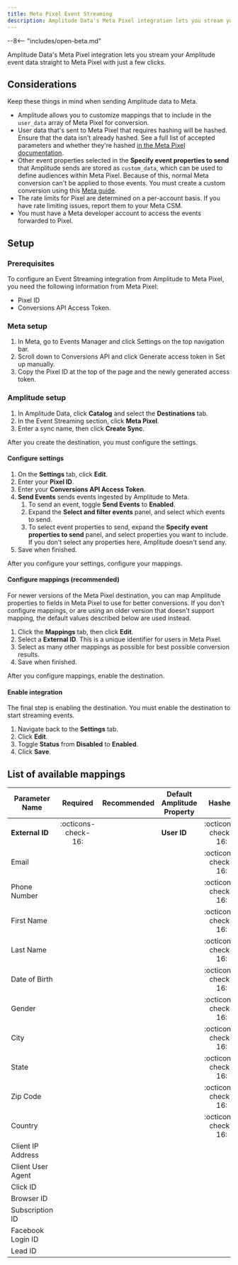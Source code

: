 ```yaml
---
title: Meta Pixel Event Streaming
description: Amplitude Data's Meta Pixel integration lets you stream your Amplitude event data straight to Meta Pixel with just a few clicks.
---
```


--8<-- "includes/open-beta.md"

Amplitude Data's Meta Pixel integration lets you stream your Amplitude event data straight to Meta Pixel with just a few clicks.

## Considerations

Keep these things in mind when sending Amplitude data to Meta.

- Amplitude allows you to customize mappings that to include in the `user_data` array of Meta Pixel for conversion.
- User data that's sent to Meta Pixel that requires hashing will be hashed. Ensure that the data isn't already hashed. See a full list of accepted parameters and whether they're hashed [in the Meta Pixel documentation](https://developers.facebook.com/docs/marketing-api/conversions-api/parameters/customer-information-parameters/).
- Other event properties selected in the **Specify event properties to send** that Amplitude sends are stored as `custom_data`, which can be used to define audiences within Meta Pixel. Because of this, normal Meta conversion can't be applied to those events. You must create a custom conversion using this [Meta guide](https://www.facebook.com/business/help/2375212726097833?id=1205376682832142 "https://www.facebook.com/business/help/2375212726097833?id=1205376682832142").
- The rate limits for Pixel are determined on a per-account basis. If you have rate limiting issues, report them to your Meta CSM.
- You must have a Meta developer account to access the events forwarded to Pixel.

## Setup

### Prerequisites

To configure an Event Streaming integration from Amplitude to Meta Pixel, you need the following information from Meta Pixel:

- Pixel ID
- Conversions API Access Token.

### Meta setup

1. In Meta, go to Events Manager and click Settings on the top navigation bar.
2. Scroll down to Conversions API and click Generate access token in Set up manually.
3. Copy the Pixel ID at the top of the page and the newly generated access token.

### Amplitude setup

1. In Amplitude Data, click **Catalog** and select the **Destinations** tab.
2. In the Event Streaming section, click **Meta Pixel**.
3. Enter a sync name, then click **Create Sync**.

After you create the destination, you must configure the settings.

#### Configure settings

1. On the **Settings** tab, click **Edit**.
2. Enter your **Pixel ID**.
3. Enter your **Conversions API Access Token**.
4. **Send Events** sends events ingested by Amplitude to Meta.
      1. To send an event, toggle **Send Events** to **Enabled**.
      2. Expand the **Select and filter events** panel, and select which events to send.
      3. To select event properties to send, expand the **Specify event properties to send** panel, and select properties you want to include. If you don't select any properties here, Amplitude doesn't send any.
5. Save when finished.

After you configure your settings, configure your mappings.

#### Configure mappings (recommended)

For newer versions of the Meta Pixel destination, you can map Amplitude properties to fields in Meta Pixel to use for better conversions. If you don't configure mappings, or are using an older version that doesn't support mapping, the default values described below are used instead.

1. Click the **Mappings** tab, then click **Edit**.
2. Select a **External ID**. This is a unique identifier for users in Meta Pixel.
3. Select as many other mappings as possible for best possible conversion results.
4. Save when finished.

After you configure mappings, enable the destination.

#### Enable integration

The final step is enabling the destination. You must enable the destination to start streaming events.

1. Navigate back to the **Settings** tab.
2. Click **Edit**.
3. Toggle **Status** from **Disabled** to **Enabled**.
4. Click **Save**.

## List of available mappings

| Parameter Name    | Required              | Recommended | Default Amplitude Property | Hashed                |
|-------------------|:---------------------:|-------------|----------------------------|:---------------------:|
| **External ID**   | :octicons-check-16:   |             | **User ID**                | :octicons-check-16:   |
| Email             |                       |             |                            | :octicons-check-16:   |
| Phone Number      |                       |             |                            | :octicons-check-16:   |
| First Name        |                       |             |                            | :octicons-check-16:   |
| Last Name         |                       |             |                            | :octicons-check-16:   |
| Date of Birth     |                       |             |                            | :octicons-check-16:   |
| Gender            |                       |             |                            | :octicons-check-16:   |
| City              |                       |             |                            | :octicons-check-16:   |
| State             |                       |             |                            | :octicons-check-16:   |
| Zip Code          |                       |             |                            | :octicons-check-16:   |
| Country           |                       |             |                            | :octicons-check-16:   |
| Client IP Address |                       |             |                            |                       |
| Client User Agent |                       |             |                            |                       |
| Click ID          |                       |             |                            |                       |
| Browser ID        |                       |             |                            |                       |
| Subscription ID   |                       |             |                            |                       |
| Facebook Login ID |                       |             |                            |                       |
| Lead ID           |                       |             |                            |                       |
